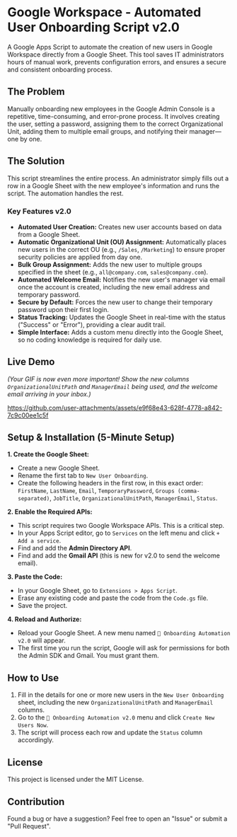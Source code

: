# Google Workspace - Automated User Onboarding Script v2.0

A Google Apps Script to automate the creation of new users in Google Workspace directly from a Google Sheet. This tool saves IT administrators hours of manual work, prevents configuration errors, and ensures a secure and consistent onboarding process.

## The Problem
Manually onboarding new employees in the Google Admin Console is a repetitive, time-consuming, and error-prone process. It involves creating the user, setting a password, assigning them to the correct Organizational Unit, adding them to multiple email groups, and notifying their manager—one by one.

## The Solution
This script streamlines the entire process. An administrator simply fills out a row in a Google Sheet with the new employee's information and runs the script. The automation handles the rest.

### Key Features v2.0
* **Automated User Creation:** Creates new user accounts based on data from a Google Sheet.
* **Automatic Organizational Unit (OU) Assignment:** Automatically places new users in the correct OU (e.g., `/Sales`, `/Marketing`) to ensure proper security policies are applied from day one.
* **Bulk Group Assignment:** Adds the new user to multiple groups specified in the sheet (e.g., `all@company.com`, `sales@company.com`).
* **Automated Welcome Email:** Notifies the new user's manager via email once the account is created, including the new email address and temporary password.
* **Secure by Default:** Forces the new user to change their temporary password upon their first login.
* **Status Tracking:** Updates the Google Sheet in real-time with the status ("Success" or "Error"), providing a clear audit trail.
* **Simple Interface:** Adds a custom menu directly into the Google Sheet, so no coding knowledge is required for daily use.

## Live Demo
*(Your GIF is now even more important! Show the new columns `OrganizationalUnitPath` and `ManagerEmail` being used, and the welcome email arriving in your inbox.)*

https://github.com/user-attachments/assets/e9f68e43-628f-4778-a842-7c9c00ee1c5f

## Setup & Installation (5-Minute Setup)

**1. Create the Google Sheet:**
   - Create a new Google Sheet.
   - Rename the first tab to `New User Onboarding`.
   - Create the following headers in the first row, in this exact order: `FirstName`, `LastName`, `Email`, `TemporaryPassword`, `Groups (comma-separated)`, `JobTitle`, `OrganizationalUnitPath`, `ManagerEmail`, `Status`.

**2. Enable the Required APIs:**
   - This script requires two Google Workspace APIs. This is a critical step.
   - In your Apps Script editor, go to `Services` on the left menu and click `+ Add a service`.
   - Find and add the **Admin Directory API**.
   - Find and add the **Gmail API** (this is new for v2.0 to send the welcome email).

**3. Paste the Code:**
   - In your Google Sheet, go to `Extensions > Apps Script`.
   - Erase any existing code and paste the code from the `Code.gs` file.
   - Save the project.

**4. Reload and Authorize:**
   - Reload your Google Sheet. A new menu named `🚀 Onboarding Automation v2.0` will appear.
   - The first time you run the script, Google will ask for permissions for both the Admin SDK and Gmail. You must grant them.

## How to Use
1.  Fill in the details for one or more new users in the `New User Onboarding` sheet, including the new `OrganizationalUnitPath` and `ManagerEmail` columns.
2.  Go to the `🚀 Onboarding Automation v2.0` menu and click `Create New Users Now`.
3.  The script will process each row and update the `Status` column accordingly.

## License
This project is licensed under the MIT License.

## Contribution
Found a bug or have a suggestion? Feel free to open an "Issue" or submit a "Pull Request".

